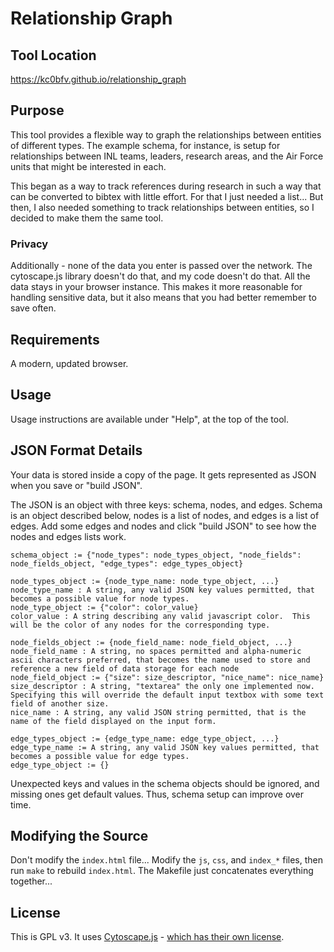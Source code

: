 # Relationship Graph

## Tool Location
https://kc0bfv.github.io/relationship_graph

## Purpose
This tool provides a flexible way to graph the relationships between entities of different types.  The example schema, for instance, is setup for relationships between INL teams, leaders, research areas, and the Air Force units that might be interested in each.

This began as a way to track references during research in such a way that can be converted to bibtex with little effort.  For that I just needed a list...  But then, I also needed something to track relationships between entities, so I decided to make them the same tool.

### Privacy
Additionally - none of the data you enter is passed over the network.  The cytoscape.js library doesn't do that, and my code doesn't do that.  All the data stays in your browser instance.  This makes it more reasonable for handling sensitive data, but it also means that you had better remember to save often.

## Requirements
A modern, updated browser.

## Usage
Usage instructions are available under "Help", at the top of the tool.

## JSON Format Details
Your data is stored inside a copy of the page.  It gets represented as JSON when you save or "build JSON".

The JSON is an object with three keys: schema, nodes, and edges.  Schema is an object described below, nodes is a list of nodes, and edges is a list of edges.  Add some edges and nodes and click "build JSON" to see how the nodes and edges lists work.

```
schema_object := {"node_types": node_types_object, "node_fields": node_fields_object, "edge_types": edge_types_object}

node_types_object := {node_type_name: node_type_object, ...}
node_type_name : A string, any valid JSON key values permitted, that becomes a possible value for node types.
node_type_object := {"color": color_value}
color_value : A string describing any valid javascript color.  This will be the color of any nodes for the corresponding type.

node_fields_object := {node_field_name: node_field_object, ...}
node_field_name : A string, no spaces permitted and alpha-numeric ascii characters preferred, that becomes the name used to store and reference a new field of data storage for each node
node_field_object := {"size": size_descriptor, "nice_name": nice_name}
size_descriptor : A string, "textarea" the only one implemented now.  Specifying this will override the default input textbox with some text field of another size.
nice_name : A string, any valid JSON string permitted, that is the name of the field displayed on the input form.

edge_types_object := {edge_type_name: edge_type_object, ...}
edge_type_name := A string, any valid JSON key values permitted, that becomes a possible value for edge types.
edge_type_object := {}
```

Unexpected keys and values in the schema objects should be ignored, and missing ones get default values.  Thus, schema setup can improve over time.

## Modifying the Source

Don't modify the `index.html` file...  Modify the `js`, `css`, and `index_*` files, then run `make` to rebuild `index.html`.  The Makefile just concatenates everything together...

## License

This is GPL v3.  It uses [Cytoscape.js](https://js.cytoscape.org/) - [which has their own license](CYTOSCAPE_LICENSE).
